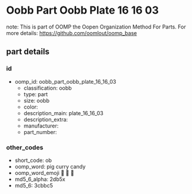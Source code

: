 # Oobb Part Oobb Plate 16 16 03  

note: This is part of OOMP the Oopen Organization Method For Parts. For more details: https://github.com/oomlout/oomp_base

##  part details





### id
* oomp_id: oobb_part_oobb_plate_16_16_03
  * classification: oobb
  * type: part
  * size: oobb
  * color: 
  * description_main: plate_16_16_03
  * description_extra: 
  * manufacturer: 
  * part_number: 

### other_codes
* short_code: ob
* oomp_word: pig curry candy
* oomp_word_emoji :pig: :curry: :candy:
* md5_6_alpha: 2db5x
* md5_6: 3cbbc5